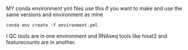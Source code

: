 MY conda environment yml files use this if you want to make and use the same versions and environment as mine 

``` 
conda env create -f environment.yml
```
I QC tools are in one environment and RNAseq tools like hisat2 and featurecounts are in another.
